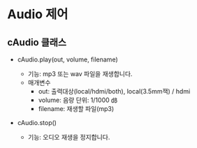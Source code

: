# Audio 제어

## cAudio 클래스
+ cAudio.play(out, volume, filename)
  - 기능: mp3 또는 wav 파일을 재생합니다.
  - 매개변수
    + out: 출력대상(local/hdmi/both), local(3.5mm잭) / hdmi
    + volume: 음량 단위: 1/1000 ㏈
    + filename: 재생할 파일(mp3)

+ cAudio.stop()
  - 기능: 오디오 재생을 정지합니다.
